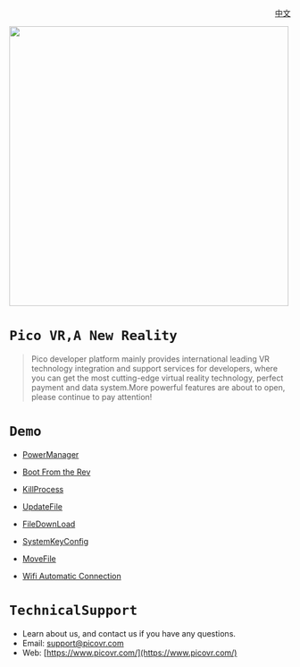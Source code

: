 <p align="right"><a href="https://github.com/PicoSupport/PicoSupport/blob/master/README_CN.md/" target="_blank">中文</a></p>
<a href="https://www.picovr.com/pico_goblin.html"> <img src="https://github.com/PicoSupport/PicoSupport/blob/master/Assets/Pico.jpg" width="500"/> </a>

# `Pico VR,A New Reality`

>Pico developer platform mainly provides international leading VR technology integration and support services for developers, where you can get the most cutting-edge virtual reality technology, perfect payment and data system.More powerful features are about to open, please continue to pay attention!


# `Demo` 

* [PowerManager](https://github.com/PicoSupport/Unity_PowerManager)

* [Boot From the Rev](https://github.com/PicoSupport/Unity_BootComplete)

* [KillProcess](https://github.com/PicoSupport/Unity_KillProcess)

* [UpdateFile](https://github.com/PicoSupport/Unity_UpdateFile)

* [FileDownLoad](https://github.com/PicoSupport/Unity_FileDownload)

* [SystemKeyConfig](https://github.com/PicoSupport/Unity_SystemKeyConfig)

* [MoveFile](https://github.com/PicoSupport/Unity_MoveFile)

* [Wifi Automatic Connection](https://github.com/PicoSupport/Unity_WifiManager)


# `TechnicalSupport`

- Learn about us, and contact us if you have any questions. 
- Email:  support@picovr.com
- Web:  [https://www.picovr.com/](https://www.picovr.com/)

